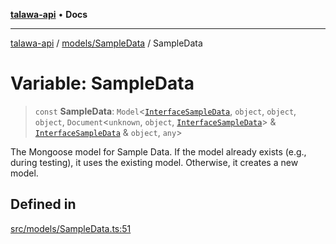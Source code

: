 [**talawa-api**](../../../README.md) • **Docs**

***

[talawa-api](../../../modules.md) / [models/SampleData](../README.md) / SampleData

# Variable: SampleData

> `const` **SampleData**: `Model`\<[`InterfaceSampleData`](../interfaces/InterfaceSampleData.md), `object`, `object`, `object`, `Document`\<`unknown`, `object`, [`InterfaceSampleData`](../interfaces/InterfaceSampleData.md)\> & [`InterfaceSampleData`](../interfaces/InterfaceSampleData.md) & `object`, `any`\>

The Mongoose model for Sample Data.
If the model already exists (e.g., during testing), it uses the existing model.
Otherwise, it creates a new model.

## Defined in

[src/models/SampleData.ts:51](https://github.com/PalisadoesFoundation/talawa-api/blob/3bacbf38707ebd3e3e5f1bc5b4cc7aa3b2adc169/src/models/SampleData.ts#L51)
